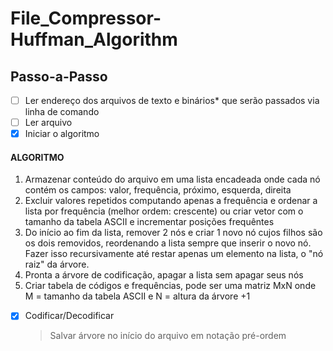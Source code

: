 # File_Compressor-Huffman_Algorithm

## Passo-a-Passo

- [ ] Ler endereço dos arquivos de texto e binários* que serão passados via linha de comando  
- [ ] Ler arquivo
- [x] Iniciar o algoritmo  

#### ALGORITMO  
  1. Armazenar conteúdo do arquivo em uma lista encadeada onde cada nó contém os campos: valor, frequência, próximo, esquerda, direita  
  2. Excluir valores repetidos computando apenas a frequência e ordenar a lista por frequência (melhor ordem: crescente) ou criar vetor com o tamanho da tabela ASCII e incrementar posições frequêntes  
  3. Do início ao fim da lista, remover 2 nós e criar 1 novo nó cujos filhos são os dois removidos, reordenando a lista sempre que inserir o novo nó. Fazer isso recursivamente até restar apenas um elemento na lista, o "nó raiz" da árvore.  
  4. Pronta a árvore de codificação, apagar a lista sem apagar seus nós  
  5. Criar tabela de códigos e frequências, pode ser uma matriz MxN onde M = tamanho da tabela ASCII e N = altura da árvore +1  

- [x] Codificar/Decodificar  
  > Salvar árvore no início do arquivo em notação pré-ordem  
